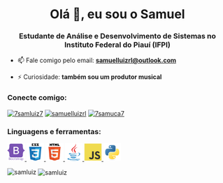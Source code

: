 <h1 align="center">Olá 👋, eu sou o Samuel</h1>
<h3 align="center">Estudante de Análise e Desenvolvimento de Sistemas no Instituto Federal do Piauí (IFPI)</h3>

- 📫 Fale comigo pelo email: **samuelluizrl@outlook.com**

- ⚡ Curiosidade: **também sou um produtor musical**

<h3 align="left">Conecte comigo:</h3>
<p align="left">
<a href="https://twitter.com/7samluiz7" target="blank"><img align="center" src="https://raw.githubusercontent.com/rahuldkjain/github-profile-readme-generator/master/src/images/icons/Social/twitter.svg" alt="7samluiz7" height="30" width="40" /></a>
<a href="https://linkedin.com/in/samuelluizrl" target="blank"><img align="center" src="https://raw.githubusercontent.com/rahuldkjain/github-profile-readme-generator/master/src/images/icons/Social/linked-in-alt.svg" alt="samuelluizrl" height="30" width="40" /></a>
<a href="https://instagram.com/7samuca7" target="blank"><img align="center" src="https://raw.githubusercontent.com/rahuldkjain/github-profile-readme-generator/master/src/images/icons/Social/instagram.svg" alt="7samuca7" height="30" width="40" /></a>
</p>

<h3 align="left">Linguagens e ferramentas:</h3>
<p align="left"> <a href="https://getbootstrap.com" target="_blank" rel="noreferrer"> <img src="https://raw.githubusercontent.com/devicons/devicon/master/icons/bootstrap/bootstrap-plain-wordmark.svg" alt="bootstrap" width="40" height="40"/> </a> <a href="https://www.w3schools.com/css/" target="_blank" rel="noreferrer"> <img src="https://raw.githubusercontent.com/devicons/devicon/master/icons/css3/css3-original-wordmark.svg" alt="css3" width="40" height="40"/> </a> <a href="https://www.w3.org/html/" target="_blank" rel="noreferrer"> <img src="https://raw.githubusercontent.com/devicons/devicon/master/icons/html5/html5-original-wordmark.svg" alt="html5" width="40" height="40"/> </a> <a href="https://www.java.com" target="_blank" rel="noreferrer"> <img src="https://raw.githubusercontent.com/devicons/devicon/master/icons/java/java-original.svg" alt="java" width="40" height="40"/> </a> <a href="https://developer.mozilla.org/en-US/docs/Web/JavaScript" target="_blank" rel="noreferrer"> <img src="https://raw.githubusercontent.com/devicons/devicon/master/icons/javascript/javascript-original.svg" alt="javascript" width="40" height="40"/> </a> <a href="https://www.python.org" target="_blank" rel="noreferrer"> <img src="https://raw.githubusercontent.com/devicons/devicon/master/icons/python/python-original.svg" alt="python" width="40" height="40"/> </a> </p>

<p><img align="left" src="https://github-readme-stats.vercel.app/api/top-langs?username=samluiz&show_icons=true&locale=en&layout=compact" alt="samluiz" /></p>

<p>&nbsp;<img align="center" src="https://github-readme-stats.vercel.app/api?username=samluiz&show_icons=true&locale=en" alt="samluiz" /></p>
